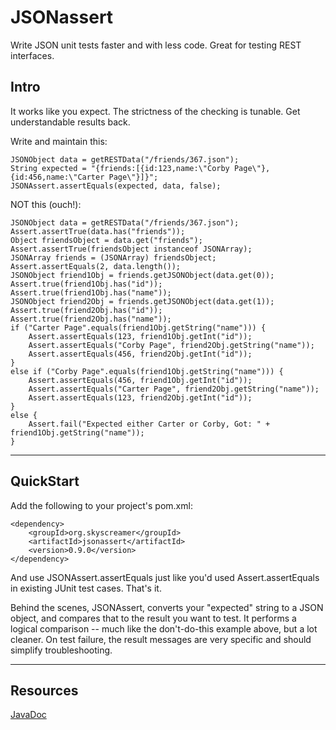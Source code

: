 JSONassert
==========

Write JSON unit tests faster and with less code.  Great for testing REST interfaces.

Intro
-----

It works like you expect.  The strictness of the checking is tunable.  Get understandable results back.

Write and maintain this:

    JSONObject data = getRESTData("/friends/367.json");
    String expected = "{friends:[{id:123,name:\"Corby Page\"},{id:456,name:\"Carter Page\"}]}";
    JSONAssert.assertEquals(expected, data, false);

NOT this (ouch!):

    JSONObject data = getRESTData("/friends/367.json");
    Assert.assertTrue(data.has("friends"));
    Object friendsObject = data.get("friends");
    Assert.assertTrue(friendsObject instanceof JSONArray);
    JSONArray friends = (JSONArray) friendsObject;
    Assert.assertEquals(2, data.length());
    JSONObject friend1Obj = friends.getJSONObject(data.get(0));
    Assert.true(friend1Obj.has("id"));
    Assert.true(friend1Obj.has("name"));
    JSONObject friend2Obj = friends.getJSONObject(data.get(1));
    Assert.true(friend2Obj.has("id"));
    Assert.true(friend2Obj.has("name"));
    if ("Carter Page".equals(friend1Obj.getString("name"))) {
        Assert.assertEquals(123, friend1Obj.getInt("id"));
        Assert.assertEquals("Corby Page", friend2Obj.getString("name"));
        Assert.assertEquals(456, friend2Obj.getInt("id"));
    }
    else if ("Corby Page".equals(friend1Obj.getString("name"))) {
        Assert.assertEquals(456, friend1Obj.getInt("id"));
        Assert.assertEquals("Carter Page", friend2Obj.getString("name"));
        Assert.assertEquals(123, friend2Obj.getInt("id"));
    }
    else {
        Assert.fail("Expected either Carter or Corby, Got: " + friend1Obj.getString("name"));
    }

* * *

QuickStart
----------

Add the following to your project's pom.xml:

    <dependency>
        <groupId>org.skyscreamer</groupId>
        <artifactId>jsonassert</artifactId>
        <version>0.9.0</version>
    </dependency>

And use JSONAssert.assertEquals just like you'd used Assert.assertEquals in existing JUnit test cases.  That's it.

Behind the scenes, JSONAssert, converts your "expected" string to a JSON object, and compares that to the result you want to test.  It performs a logical comparison -- much like the don't-do-this example above, but a lot cleaner.  On test failure, the result messages are very specific and should simplify troubleshooting.


* * *

Resources
---------

[JavaDoc](http://skyscreamer.org/JSONassert/javadoc/)

